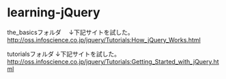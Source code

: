 # learning-jQuery 

the_basicsフォルダ
 　↓下記サイトを試した。
   http://oss.infoscience.co.jp/jquery/Tutorials:How_jQuery_Works.html

tutorialsフォルダ
   ↓下記サイトを試した。
   http://oss.infoscience.co.jp/jquery/Tutorials:Getting_Started_with_jQuery.html